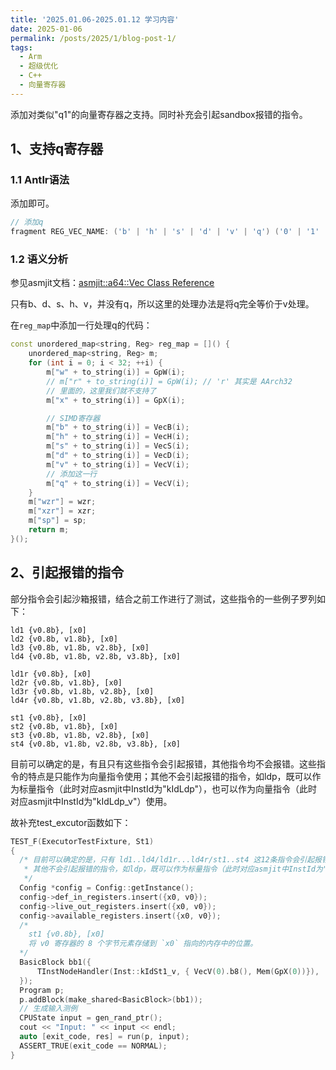 ```yaml
---
title: '2025.01.06-2025.01.12 学习内容'
date: 2025-01-06
permalink: /posts/2025/1/blog-post-1/
tags:
  - Arm
  - 超级优化
  - C++
  - 向量寄存器
---
```


添加对类似"q1"的向量寄存器之支持。同时补充会引起sandbox报错的指令。

## 1、支持q寄存器

### 1.1 Antlr语法

添加即可。

```c++
// 添加q
fragment REG_VEC_NAME: ('b' | 'h' | 's' | 'd' | 'v' | 'q') ('0' | '1' | '2' | '3' | '4' | '5' | '6' | '7' | '8' | '9' | '10' | '11' | '12' | '13' | '14' | '15' | '16' | '17' | '18' | '19' | '20' | '21' | '22' | '23' | '24' | '25' | '26' | '27' | '28' | '29' | '30');
```

### 1.2 语义分析

参见asmjit文档：[asmjit::a64::Vec Class Reference](https://asmjit.com/doc/classasmjit_1_1a64_1_1Vec.html)

只有b、d、s、h、v，并没有q，所以这里的处理办法是将q完全等价于v处理。

在`reg_map`中添加一行处理q的代码：

```c++
const unordered_map<string, Reg> reg_map = []() {
    unordered_map<string, Reg> m;
    for (int i = 0; i < 32; ++i) {
        m["w" + to_string(i)] = GpW(i);
        // m["r" + to_string(i)] = GpW(i); // 'r' 其实是 AArch32
        // 里面的，这里我们就不支持了
        m["x" + to_string(i)] = GpX(i);

        // SIMD寄存器
        m["b" + to_string(i)] = VecB(i);
        m["h" + to_string(i)] = VecH(i);
        m["s" + to_string(i)] = VecS(i);
        m["d" + to_string(i)] = VecD(i);
        m["v" + to_string(i)] = VecV(i);
        // 添加这一行
        m["q" + to_string(i)] = VecV(i);
    }
    m["wzr"] = wzr;
    m["xzr"] = xzr;
    m["sp"] = sp;
    return m;
}();
```

## 2、引起报错的指令

部分指令会引起沙箱报错，结合之前工作进行了测试，这些指令的一些例子罗列如下：

```assembly
ld1 {v0.8b}, [x0]
ld2 {v0.8b, v1.8b}, [x0]
ld3 {v0.8b, v1.8b, v2.8b}, [x0]
ld4 {v0.8b, v1.8b, v2.8b, v3.8b}, [x0]

ld1r {v0.8b}, [x0]
ld2r {v0.8b, v1.8b}, [x0]
ld3r {v0.8b, v1.8b, v2.8b}, [x0]
ld4r {v0.8b, v1.8b, v2.8b, v3.8b}, [x0]

st1 {v0.8b}, [x0]
st2 {v0.8b, v1.8b}, [x0]
st3 {v0.8b, v1.8b, v2.8b}, [x0]
st4 {v0.8b, v1.8b, v2.8b, v3.8b}, [x0]
```

目前可以确定的是，有且只有这些指令会引起报错，其他指令均不会报错。这些指令的特点是只能作为向量指令使用；其他不会引起报错的指令，如ldp，既可以作为标量指令（此时对应asmjit中InstId为"kIdLdp"），也可以作为向量指令（此时对应asmjit中InstId为"kIdLdp_v"）使用。

故补充test_excutor函数如下：

```c++
TEST_F(ExecutorTestFixture, St1)
{
  /* 目前可以确定的是，只有 ld1..ld4/ld1r...ld4r/st1..st4 这12条指令会引起报错，这些指令的特点是只能作为向量指令使用。
   * 其他不会引起报错的指令，如ldp，既可以作为标量指令（此时对应asmjit中InstId为"kIdLdp"）使用，也可以作为向量指令（此时对应asmjit中InstId为"kIdLdp_v"）使用。
   */
  Config *config = Config::getInstance();
  config->def_in_registers.insert({x0, v0});
  config->live_out_registers.insert({x0, v0});
  config->available_registers.insert({x0, v0});
  /*
    st1 {v0.8b}, [x0]
    将 v0 寄存器的 8 个字节元素存储到 `x0` 指向的内存中的位置。
  */
  BasicBlock bb1({
      TInstNodeHandler(Inst::kIdSt1_v, { VecV(0).b8(), Mem(GpX(0))}),
  });
  Program p;
  p.addBlock(make_shared<BasicBlock>(bb1));
  // 生成输入测例
  CPUState input = gen_rand_ptr();
  cout << "Input: " << input << endl;
  auto [exit_code, res] = run(p, input);
  ASSERT_TRUE(exit_code == NORMAL);
}
```

